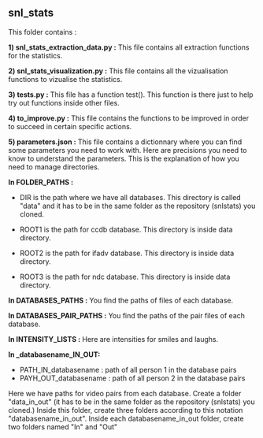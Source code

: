 ## snl_stats

This folder contains :

**1) snl_stats_extraction_data.py :**
This file contains all extraction functions for the statistics.

**2) snl_stats_visualization.py :**
This file contains all the vizualisation functions to vizualise the statistics.

**3) tests.py :**
This file has a function test(). This function is there just to help try out functions inside other files.

**4) to_improve.py :**
This file contains the functions to be improved in order to succeed in certain specific actions.

**5) parameters.json :**
This file contains a dictionnary where you can find some parameters you need to work with.
Here are precisions you need to know to understand the parameters. This is the explanation of how you need to manage directories.

 **In FOLDER_PATHS :**
 - DIR is the path where we have all databases. 
     This directory is called "data" and it has to be in the same folder as the repository (snlstats) you cloned.

 - ROOT1 is the path for ccdb database. This directory is inside data directory.
 - ROOT2 is the path for ifadv database. This directory is inside data directory.
 - ROOT3 is the path for ndc database. This directory is inside data directory.

 **In DATABASES_PATHS :**
 You find the paths of files of each database.

 **In DATABASES_PAIR_PATHS :**
 You find the paths of the pair files of each database.

 **In INTENSITY_LISTS :**
 Here are intensities for smiles and laughs.

 **In _databasename_IN_OUT:**
 - PATH_IN_databasename : path of all person 1 in the database pairs
 - PAYH_OUT_databasename : path of all person 2 in the database pairs

 Here we have paths for video pairs from each database. 
 Create a folder "data_in_out" (it has to be in the same folder as the repository (snlstats) you cloned.)
 Inside this folder, create three folders according to this notation "databasename_in_out".
 Inside each databasename_in_out folder, create two folders named "In" and "Out"

